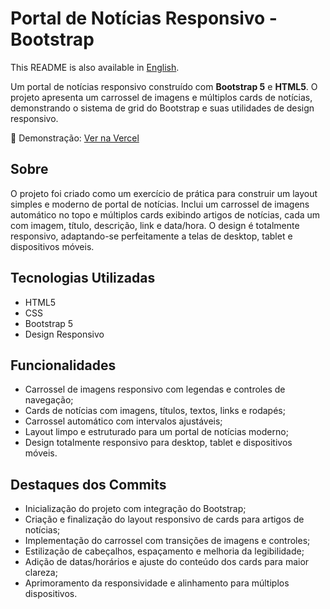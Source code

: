 <h1>Portal de Notícias Responsivo - Bootstrap</h1>
<p>
    This README is also available in <a href="./README.md">English</a>.
</p>
<p>
    Um portal de notícias responsivo construído com <strong>Bootstrap 5</strong> e <strong>HTML5</strong>.
    O projeto apresenta um carrossel de imagens e múltiplos cards de notícias, demonstrando o sistema de grid do Bootstrap
    e suas utilidades de design responsivo.
</p>
<p>
    🔗 Demonstração: <a href="https://bootstrap-news-portal-asrdrgm.vercel.app/" target="_blank">Ver na Vercel</a>
</p>
<h2>Sobre</h2>
<p>
    O projeto foi criado como um exercício de prática para construir um layout simples e moderno de portal de notícias.
    Inclui um carrossel de imagens automático no topo e múltiplos cards exibindo artigos de notícias,
    cada um com imagem, título, descrição, link e data/hora.
    O design é totalmente responsivo, adaptando-se perfeitamente a telas de desktop, tablet e dispositivos móveis.
</p>
<h2>Tecnologias Utilizadas</h2>
<ul>
    <li>HTML5</li>
    <li>CSS</li>
    <li>Bootstrap 5</li>
    <li>Design Responsivo</li>
</ul>
<h2>Funcionalidades</h2>
<ul>
    <li>Carrossel de imagens responsivo com legendas e controles de navegação;</li>
    <li>Cards de notícias com imagens, títulos, textos, links e rodapés;</li>
    <li>Carrossel automático com intervalos ajustáveis;</li>
    <li>Layout limpo e estruturado para um portal de notícias moderno;</li>
    <li>Design totalmente responsivo para desktop, tablet e dispositivos móveis.</li>
</ul>
<h2>Destaques dos Commits</h2>
<ul>
    <li>Inicialização do projeto com integração do Bootstrap;</li>
    <li>Criação e finalização do layout responsivo de cards para artigos de notícias;</li>
    <li>Implementação do carrossel com transições de imagens e controles;</li>
    <li>Estilização de cabeçalhos, espaçamento e melhoria da legibilidade;</li>
    <li>Adição de datas/horários e ajuste do conteúdo dos cards para maior clareza;</li>
    <li>Aprimoramento da responsividade e alinhamento para múltiplos dispositivos.</li>
</ul>
